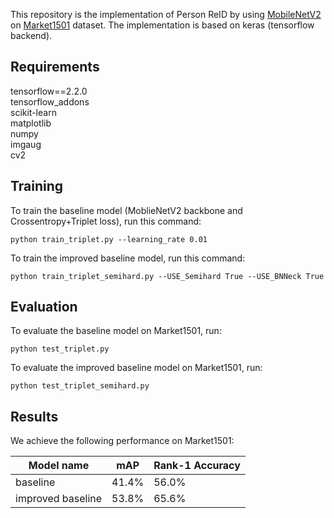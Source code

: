 

This repository is the implementation of Person ReID by 
using [MobileNetV2](https://arxiv.org/abs/1801.04381) on 
[Market1501](https://www.cv-foundation.org/openaccess/content_iccv_2015/papers/Zheng_Scalable_Person_Re-Identification_ICCV_2015_paper.pdf) dataset. 
The implementation is based on keras (tensorflow backend).
## Requirements
tensorflow==2.2.0 <br/>
tensorflow_addons<br/>
scikit-learn<br/>
matplotlib<br/>
numpy<br/>
imgaug<br/>
cv2<br/>


## Training

To train the baseline model (MoblieNetV2 backbone and Crossentropy+Triplet loss), run this command:
```train
python train_triplet.py --learning_rate 0.01
```
To train the improved baseline model, run this command:
```train
python train_triplet_semihard.py --USE_Semihard True --USE_BNNeck True 
```


## Evaluation

To evaluate the baseline model on Market1501, run:
```eval
python test_triplet.py
```
To evaluate the improved baseline model on Market1501, run:
```eval
python test_triplet_semihard.py
```
## Results

We achieve the following performance on Market1501:

| Model name           |        mAP      | Rank-1 Accuracy|
| ------------------   |---------------- | -------------- |
|      baseline        |      41.4%      |      56.0%     |
|   improved baseline  |      53.8%      |      65.6%     |

